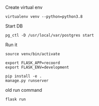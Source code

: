 Create virtual env
```console
virtualenv venv --python=python3.8
```

Start DB
```console
pg_ctl -D /usr/local/var/postgres start
```

Run it
```console
source venv/bin/activate

export FLASK_APP=recoord
export FLASK_ENV=development

pip install -e .
manage.py runserver
```

old run command
```console
flask run
```